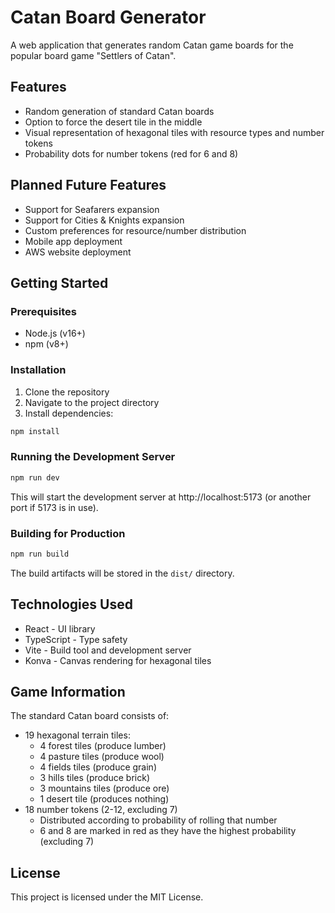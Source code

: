 # Catan Board Generator

A web application that generates random Catan game boards for the popular board game "Settlers of Catan".

## Features

- Random generation of standard Catan boards
- Option to force the desert tile in the middle
- Visual representation of hexagonal tiles with resource types and number tokens
- Probability dots for number tokens (red for 6 and 8)

## Planned Future Features

- Support for Seafarers expansion
- Support for Cities & Knights expansion
- Custom preferences for resource/number distribution
- Mobile app deployment
- AWS website deployment

## Getting Started

### Prerequisites

- Node.js (v16+)
- npm (v8+)

### Installation

1. Clone the repository
2. Navigate to the project directory
3. Install dependencies:

```bash
npm install
```

### Running the Development Server

```bash
npm run dev
```

This will start the development server at http://localhost:5173 (or another port if 5173 is in use).

### Building for Production

```bash
npm run build
```

The build artifacts will be stored in the `dist/` directory.

## Technologies Used

- React - UI library
- TypeScript - Type safety
- Vite - Build tool and development server
- Konva - Canvas rendering for hexagonal tiles

## Game Information

The standard Catan board consists of:
- 19 hexagonal terrain tiles:
  - 4 forest tiles (produce lumber)
  - 4 pasture tiles (produce wool)
  - 4 fields tiles (produce grain)
  - 3 hills tiles (produce brick)
  - 3 mountains tiles (produce ore)
  - 1 desert tile (produces nothing)
- 18 number tokens (2-12, excluding 7)
  - Distributed according to probability of rolling that number
  - 6 and 8 are marked in red as they have the highest probability (excluding 7)

## License

This project is licensed under the MIT License.
